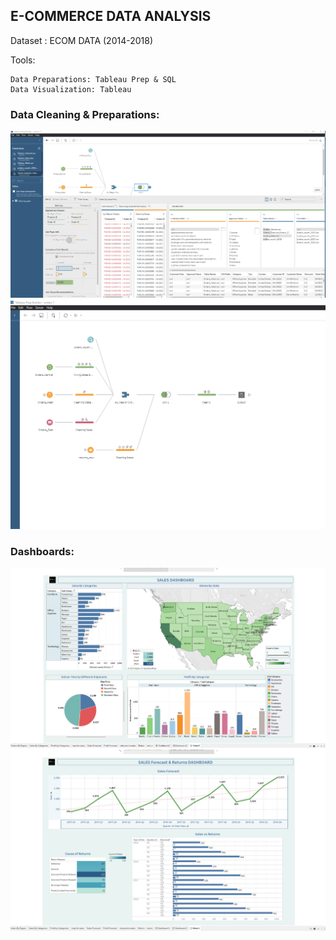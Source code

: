 ## E-COMMERCE DATA ANALYSIS
                        
Dataset : ECOM DATA (2014-2018)

Tools: 

    Data Preparations: Tableau Prep & SQL
    Data Visualization: Tableau 
    
    
### Data Cleaning & Preparations:

![alt text](https://github.com/pritom02bh/E-commerce_data_analysis/blob/main/resources/1.png)
![alt text](https://github.com/pritom02bh/E-commerce_data_analysis/blob/main/resources/2.png)


### Dashboards:
![alt text](https://github.com/pritom02bh/E-commerce_data_analysis/blob/main/resources/p1.png)
![alt text](https://github.com/pritom02bh/E-commerce_data_analysis/blob/main/resources/p2.png)
